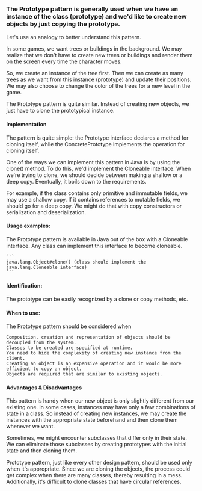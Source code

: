 ### The Prototype pattern is generally used when we have an instance of the class (prototype) and we'd like to create new objects by just copying the prototype.

Let's use an analogy to better understand this pattern.

In some games, we want trees or buildings in the background. We may realize that we don't have to create new trees or buildings and render them on the screen every time the character moves.

So, we create an instance of the tree first. Then we can create as many trees as we want from this instance (prototype) and update their positions. We may also choose to change the color of the trees for a new level in the game.

The Prototype pattern is quite similar. Instead of creating new objects, we just have to clone the prototypical instance.


#### Implementation

The pattern is quite simple: the Prototype interface declares a method for cloning itself, while the ConcretePrototype implements the operation for cloning itself.

One of the ways we can implement this pattern in Java is by using the clone() method. To do this, we'd implement the Cloneable interface.
When we're trying to clone, we should decide between making a shallow or a deep copy. Eventually, it boils down to the requirements.

For example, if the class contains only primitive and immutable fields, we may use a shallow copy.
If it contains references to mutable fields, we should go for a deep copy. We might do that with copy constructors or serialization and deserialization.

#### Usage examples: 
The Prototype pattern is available in Java out of the box with a Cloneable interface.
Any class can implement this interface to become cloneable.

	```
    java.lang.Object#clone() (class should implement the java.lang.Cloneable interface)
	```

#### Identification: 
The prototype can be easily recognized by a clone or copy methods, etc.

#### When to use:

The Prototype pattern should be considered when

    Composition, creation and representation of objects should be decoupled from the system.
    Classes to be created are specified at runtime.
    You need to hide the complexity of creating new instance from the client.
    Creating an object is an expensive operation and it would be more efficient to copy an object.
    Objects are required that are similar to existing objects. 

#### Advantages & Disadvantages
This pattern is handy when our new object is only slightly different from our existing one. In some cases, instances may have only a few combinations of state in a class. So instead of creating new instances, we may create the instances with the appropriate state beforehand and then clone them whenever we want.

Sometimes, we might encounter subclasses that differ only in their state. We can eliminate those subclasses by creating prototypes with the initial state and then cloning them.

Prototype pattern, just like every other design pattern, should be used only when it's appropriate. Since we are cloning the objects, the process could get complex when there are many classes, thereby resulting in a mess. Additionally, it's difficult to clone classes that have circular references.